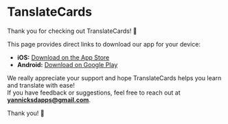 # TanslateCards

Thank you for checking out TranslateCards! 🎉  

This page provides direct links to download our app for your device:

- **iOS:** [Download on the App Store](https://apps.apple.com/app/id6751719650)  
- **Android:** [Download on Google Play](https://play.google.com/store/apps/details?id=com.yannick.translatecards)  

We really appreciate your support and hope TranslateCards helps you learn and translate with ease!  
If you have feedback or suggestions, feel free to reach out at **yannicksdapps@gmail.com**.  

Thank you! 💛
